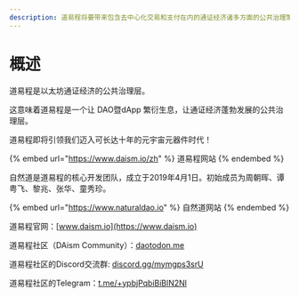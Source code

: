 ```yaml
---
description: 道易程将要带来包含去中心化交易和支付在内的通证经济诸多方面的公共治理策略，为通证经济的发展提供坚实的基础。
---
```


# 概述

道易程是以太坊通证经济的公共治理层。

这意味着道易程是一个让 DAO暨dApp 繁衍生息，让通证经济蓬勃发展的公共治理层。

道易程即将引领我们迈入可长达十年的元宇宙元器件时代！

{% embed url="https://www.daism.io/zh" %}
道易程网站
{% endembed %}

自然道是道易程的核心开发团队，成立于2019年4月1日。初始成员为周朝晖、谭粤飞、黎兆、张华、童秀珍。

{% embed url="https://www.naturaldao.io" %}
自然道网站
{% endembed %}

道易程官网：[www.daism.io](https://www.daism.io)

道易程社区（DAism Community）：[daotodon.me](https://daotodon.me)

道易程社区的Discord交流群: [discord.gg/mymgps3srU](https://discord.gg/mymgps3srU)

道易程社区的Telegram：[t.me/+ypbjPqbiBiBlN2Nl](https://t.me/+ypbjPqbiBiBlN2Nl)
